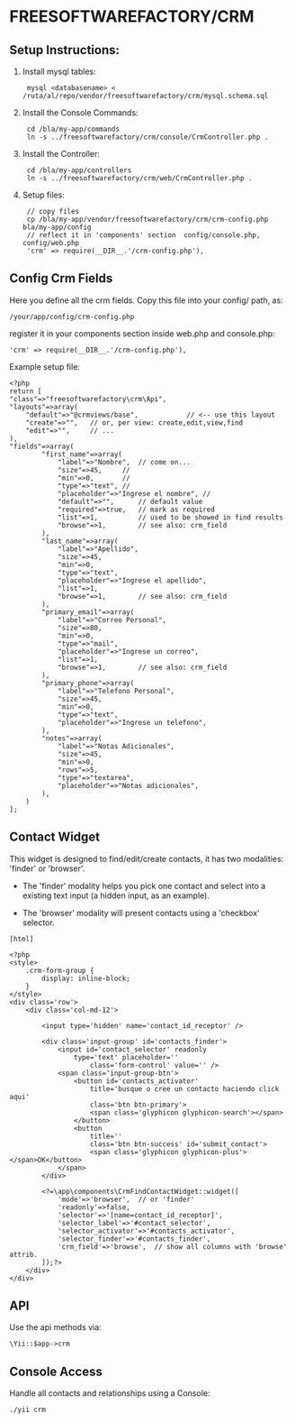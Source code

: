 FREESOFTWAREFACTORY/CRM
=======================

Setup Instructions:
------------------

1. Install mysql tables:

		mysql <databasename> < /ruta/al/repo/vendor/freesoftwarefactory/crm/mysql.schema.sql

2. Install the Console Commands:

		cd /bla/my-app/commands
		ln -s ../freesoftwarefactory/crm/console/CrmController.php .

3. Install the Controller:

		cd /bla/my-app/controllers
		ln -s ../freesoftwarefactory/crm/web/CrmController.php .

4. Setup files:
		
		// copy files
		cp /bla/my-app/vendor/freesoftwarefactory/crm/crm-config.php bla/my-app/config
		// reflect it in 'components' section  config/console.php, config/web.php
		'crm' => require(__DIR__.'/crm-config.php'),


Config Crm Fields
-----------------

Here you define all the crm fields. Copy this file into your config/ path, as: 

	/your/app/config/crm-config.php

register it in your components section inside web.php and console.php:

	'crm' => require(__DIR__.'/crm-config.php'), 


Example setup file:


```
<?php
return [
"class"=>"freesoftwarefactory\crm\Api",
"layouts"=>array(
	"default"=>"@crmviews/base",			// <-- use this layout
	"create"=>"",	// or, per view: create,edit,view,find
	"edit"=>"",		// ...
),
"fields"=>array(
		"first_name"=>array(
			"label"=>"Nombre",	// come on...
			"size"=>45,		//
			"min"=>0,		//
			"type"=>"text",	//
			"placeholder"=>"Ingrese el nombre",	//
			"default"=>"",		// default value
			"required"=>true,	// mark as required
			"list"=>1,			// used to be showed in find results
			"browse"=>1,		// see also: crm_field
		),	
		"last_name"=>array(
			"label"=>"Apellido",
			"size"=>45,
			"min"=>0,
			"type"=>"text",
			"placeholder"=>"Ingrese el apellido",
			"list"=>1,
			"browse"=>1,		// see also: crm_field
		),	
		"primary_email"=>array(
			"label"=>"Correo Personal",
			"size"=>80,
			"min"=>0,
			"type"=>"mail",
			"placeholder"=>"Ingrese un correo",
			"list"=>1,
			"browse"=>1,		// see also: crm_field
		),	
		"primary_phone"=>array(
			"label"=>"Telefono Personal",
			"size"=>45,
			"min"=>0,
			"type"=>"text",
			"placeholder"=>"Ingrese un telefono",
		),	
		"notes"=>array(
			"label"=>"Notas Adicionales",
			"size"=>45,
			"min"=>0,
			"rows"=>5,
			"type"=>"textarea",
			"placeholder"=>"Notas adicionales",
		),	
	)
];
```

## Contact Widget

This widget is designed to find/edit/create contacts, it has two modalities:
'finder' or 'browser'.  

* The 'finder' modality helps you pick one contact and select into a existing 
text input (a hidden input, as an example).  

* The 'browser' modality will present contacts using a 'checkbox' selector.


```
[html]

<?php
<style>
	.crm-form-group {
		display: inline-block;
	}
</style>
<div class='row'>
	<div class='col-md-12'>

		<input type='hidden' name='contact_id_receptor' />
		
		<div class='input-group' id='contacts_finder'>
			<input id='contact_selector' readonly 
				type='text' placeholder=''
					class='form-control' value='' />
			<span class='input-group-btn'>
				<button id='contacts_activator' 
					title='busque o cree un contacto haciendo click aqui'
					class='btn btn-primary'>
					<span class='glyphicon glyphicon-search'></span>
				</button>
				<button 
					title=''
					class='btn btn-success' id='submit_contact'>
					<span class='glyphicon glyphicon-plus'></span>OK</button>
			</span>
		</div>

		<?=\app\components\CrmFindContactWidget::widget([
			'mode'=>'browser',	// or 'finder'
			'readonly'=>false,
			'selector'=>'[name=contact_id_receptor]',
			'selector_label'=>'#contact_selector',
			'selector_activator'=>'#contacts_activator',
			'selector_finder'=>'#contacts_finder',
			'crm_field'=>'browse',  // show all columns with 'browse' attrib.
		]);?>
	</div>
</div>
```

## API

Use the api methods via:

	\Yii::$app->crm

## Console Access

Handle all contacts and relationships using a Console:

	./yii crm



